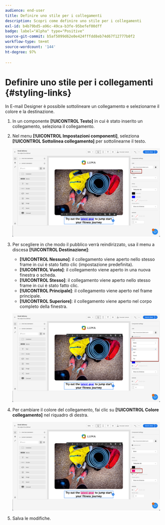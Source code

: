 ```yaml
---
audience: end-user
title: Definire uno stile per i collegamenti
description: Scopri come definire uno stile per i collegamenti
exl-id: b4b79bd5-a96c-49ca-b3fe-95befef00dff
badge: label="Alpha" type="Positive"
source-git-commit: b5af5099d62e0e424fffdd8eb74d67f12777b0f2
workflow-type: tm+mt
source-wordcount: '144'
ht-degree: 97%

---
```



# Definire uno stile per i collegamenti {#styling-links}

In E-mail Designer è possibile sottolineare un collegamento e selezionarne il colore e la destinazione.

1. In un componente **[!UICONTROL Testo]** in cui è stato inserito un collegamento, seleziona il collegamento.

1. Nel menu **[!UICONTROL Impostazioni componenti]**, seleziona **[!UICONTROL Sottolinea collegamento]** per sottolinearne il testo.

   ![](assets/link_1.png)

1. Per scegliere in che modo il pubblico verrà reindirizzato, usa il menu a discesa **[!UICONTROL Destinazione]**:

   * **[!UICONTROL Nessuno]**: il collegamento viene aperto nello stesso frame in cui è stato fatto clic (impostazione predefinita).
   * **[!UICONTROL Vuoto]**: il collegamento viene aperto in una nuova finestra o scheda.
   * **[!UICONTROL Stesso]**: il collegamento viene aperto nello stesso frame in cui è stato fatto clic.
   * **[!UICONTROL Principale]**: il collegamento viene aperto nel frame principale.
   * **[!UICONTROL Superiore]**: il collegamento viene aperto nel corpo completo della finestra.

   ![](assets/link_2.png)

1. Per cambiare il colore del collegamento, fai clic su **[!UICONTROL Colore collegamento]** nel riquadro di destra.

   ![](assets/link_3.png)

1. Salva le modifiche.
